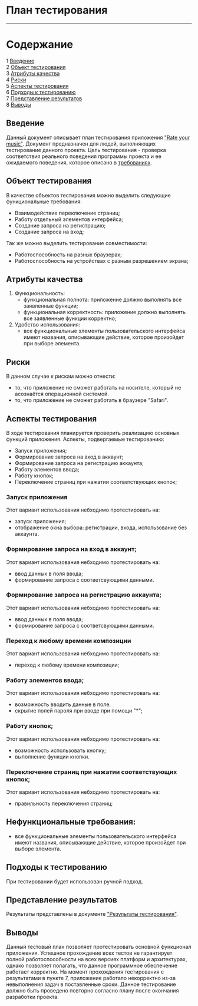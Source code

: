 # План тестирования
---

# Содержание
1 [Введение](#introduction)  
2 [Объект тестирования](#items)  
3 [Атрибуты качества](#quality)  
4 [Риски](#risk)  
5 [Аспекты тестирования](#features)  
6 [Подходы к тестированию](#approach)  
7 [Представление результатов](#pass)  
8 [Выводы](#conclusion)

<a name="introduction"/>

## Введение

Данный документ описывает план тестирования приложения ["Rate your music"]([https://github.com/glestorn/EnjoyPlayer](https://github.com/savkunok/RateYourMusic/tree/main)). Документ предназначен для людей, выполняющих тестирование данного проекта. Цель тестирования - проверка соответствия реального поведения программы проекта и ее ожидаемого поведения, которое описано в [требованиях](https://github.com/savkunok/RateYourMusic/blob/main/Requirements.md).

<a name="items"/>

## Объект тестирования

В качестве объектов тестирования можно выделить следующие функциональные требования:

* Взаимодействие переключение страниц;
* Работу отдельный элементов интерфейса;
* Создание запроса на регистрацию;
* Создание запроса на вход;

Так же можно выделить тестирование совместимости:

* Работоспособность на разных браузерах;
* Работоспособность на устройствах с разным разрешением экрана;

<a name="quality"/>

## Атрибуты качества

1. Функциональность:
    - функциональная полнота: приложение должно выполнять все заявленные функции;
    - функциональная корректность: приложение должно выполнять все заявленные функции корректно;
2. Удобство использования:
    - все функциональные элементы пользовательского интерфейса имеют названия, описывающие действие, которое произойдет при выборе элемента.

<a name="risk"/>

## Риски

В данном случае к рискам можно отнести:
* то, что приложение не сможет работать  на носителе, который не асознаётся операционной системой.
* то, что приложение не сможет работать  в браузере "Safari".

<a name="features"/>

## Аспекты тестирования

В ходе тестирования планируется проверить реализацию основных функций приложения. Аспекты, подвергаемые тестированию: 
* Запуск приложения;  
* Формирование запроса на вход в аккаунт;
* Формирование запроса на регистрацию аккаунта;  
* Работу элементов ввода;
* Работу кнопок;
* Переключение страниц при нажатии соответствующих кнопок; 

### Запуск приложения
Этот вариант использования небходимо протестировать на:
* запуск приложения;
* отображение окна выбора: регистрации, входа, использование без аккаунта.

### Формирование запроса на вход в аккаунт;
Этот вариант использования небходимо протестировать на:
* ввод данных в поля ввода;  
* формирование запроса с соответсвующими данными.  

### Формирование запроса на регистрацию аккаунта; 
Этот вариант использования небходимо протестировать на:
* ввод данных в поля ввода;  
* формирование запроса с соответсвующими данными.  

### Переход к любому времени композиции
Этот вариант использования небходимо протестировать на:
* переход к любому времени композиции;

### Работу элементов ввода;
Этот вариант использования небходимо протестировать на:
* возможность вводить данные в поле.
* скрытие полей пароля при вводе при помощи "*";

### Работу кнопок;
Этот вариант использования небходимо протестировать на:
* возможность использовать кнопку;
* выполнение функции кнопки.

### Переключение страниц при нажатии соответствующих кнопок;
Этот вариант использования небходимо протестировать на:
* правильность переключения страниц;

## Нефункциональные требования:
* все функциональные элементы пользовательского интерфейса имеют названия, описывающие действие, которое произойдет при выборе элемента.

<a name="approach"/>

## Подходы к тестированию

При тестировании будет использован ручной подход.

<a name="pass"/>

## Представление результатов

Результаты представлены  в документе ["Результаты тестирования"](https://github.com/DanutaGagua/Personal-film-collection-manager/blob/master/Test%20results.md).

<a name="conclusion"/>

## Выводы

Данный тестовый план позволяет протестировать основной функционал приложения. Успешное прохождение всех тестов не гарантирует полной работоспособности на всех версиях платформ и архитектурах, однако позволяет полагать, что данное программное обеспечение работает корректно. На момент прохождения тестирования с результатами в пункте 7, приложение работало некорректно из-за невыполнения задач в поставленные сроки. Данное тестирование должно быть проведено повторно согласно плану после окончания разработки проекта.
